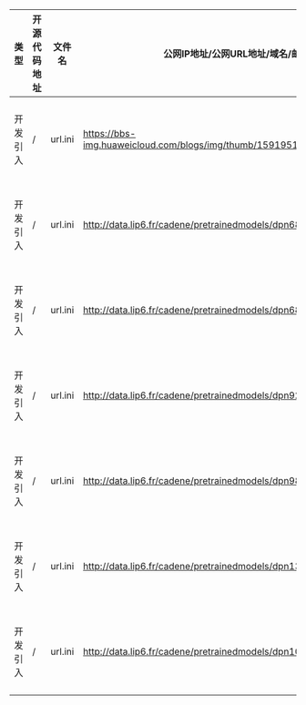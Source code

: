 | 类型     | 开源代码地址                                                       | 文件名                                          | 公网IP地址/公网URL地址/域名/邮箱地址 | 用途说明   |
|--------|--------------------------------------------------------------|----------------------------------------------|------------------------|--------|
| 开发引入 | / | url.ini | https://bbs-img.huaweicloud.com/blogs/img/thumb/1591951315139_8989_1363.png | 下载测试图片 |
| 开发引入 | / | url.ini | http://data.lip6.fr/cadene/pretrainedmodels/dpn68-4af7d88d2.pth | 下载权重文件 |
| 开发引入 | / | url.ini | http://data.lip6.fr/cadene/pretrainedmodels/dpn68b_extra-363ab9c19.pth | 下载权重文件 |
| 开发引入 | / | url.ini | http://data.lip6.fr/cadene/pretrainedmodels/dpn92_extra-fda993c95.pth | 下载权重文件 |
| 开发引入 | / | url.ini | http://data.lip6.fr/cadene/pretrainedmodels/dpn98-722954780.pth | 下载权重文件 |
| 开发引入 | / | url.ini | http://data.lip6.fr/cadene/pretrainedmodels/dpn131-7af84be88.pth | 下载权重文件 |
| 开发引入 | / | url.ini | http://data.lip6.fr/cadene/pretrainedmodels/dpn107_extra-b7f9f4cc9.pth | 下载权重文件 |